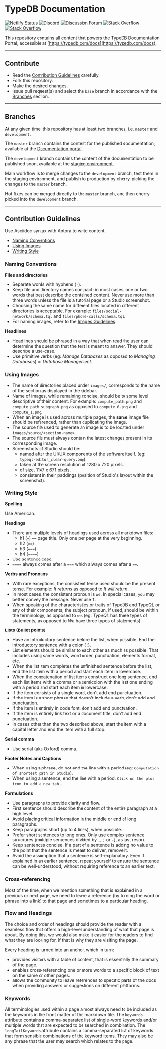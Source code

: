 # TypeDB Documentation

[![Netlify Status](https://api.netlify.com/api/v1/badges/e8d3d72a-dcb6-4e31-bfc5-deb4e665d083/deploy-status)](https://app.netlify.com/sites/typedb-docs/deploys)
[![Discord](https://img.shields.io/discord/665254494820368395?color=7389D8&label=chat&logo=discord&logoColor=ffffff)](https://typedb.com/discord)
[![Discussion Forum](https://img.shields.io/badge/discourse-forum-blue.svg)](https://forum.typedb.com)
[![Stack Overflow](https://img.shields.io/badge/stackoverflow-typedb-796de3.svg)](https://stackoverflow.com/questions/tagged/typedb)
[![Stack Overflow](https://img.shields.io/badge/stackoverflow-typeql-3dce8c.svg)](https://stackoverflow.com/questions/tagged/typeql)

This repository contains all content that powers the TypeDB Documentation Portal, accessible at [https://typedb.com/docs](https://typedb.com/docs).

---

## Contribute

- Read the [Contribution Guidelines](#contribution-guidelines) carefully.
- Fork this repository.
- Make the desired changes.
- Issue pull request(s) and select the `base` branch in accordance with the [Branches](#branches) section.

---

## Branches

At any given time, this repository has at least two branches, i.e. `master` and `development`.

The `master` branch contains the content for the published documentation, available at the
[Documentation portal](https://typedb.com/docs).

The `development` branch contains the content of the documentation to be published soon, 
available at the [staging environment](https://development.typedb.com/docs).

Main workflow is to merge changes to the `development` branch, test them in the staging environment, 
and publish to production by cherry-picking the changes to the `master` branch.

Hot fixes can be merged directly to the `master` branch, and then cherry-picked into the `development` branch.

---

## Contribution Guidelines

Use Asciidoc syntax with Antora to write content.

- [Naming Conventions](#naming-conventions)
- [Using Images](#using-images)
- [Writing Style](#writing-style)

### Naming Conventions

**Files and directories**

- Separate words with hyphens (`-`).
- Keep file and directory names compact: in most cases, one or two words that best describe the contained content. 
  Never use more than three words unless the file is a tutorial page or a Studio screenshot.
- Choosing the same name for different files located in different directories is acceptable. 
  For example: `files/social-network/schema.tql` and `files/phone-calls/schema.tql`.
- For naming images, refer to the [Images Guidelines](#using-images).

**Headlines**

- Headlines should be phrased in a way that when read the user can determine the question that the text is meant to 
  answer. They should describe a use-case.
- Use primitive verbs (eg: _Manage Databases_ as opposed to _Managing Databases_) or _Database Management_.

### Using Images

- The name of directories placed under `images/`, corresponds to the name of the section as displayed in the sidebar.
- Name of images, while remaining concise, should be to some level descriptive of their content.
  For example: `compute_path.png` and `compute_path_subgraph.png` as opposed to `compute_0.png` and `compute_1.png`.
- When an image is used across multiple pages, the **same** image file should be referenced, rather than duplicating 
  the image.
- The source file used to generate an image is to be located under `images/source/<section-name>`.
- The source file must always contain the latest changes present in its corresponding image.
- Screenshots of Studio should be:
  - named after the UI/UX components of the software itself. (eg: `typeql-editor_clear-query.png`).
  - taken at the screen resolution of 1280 x 720 pixels.
  - of size, 1147 x 671 pixels.
  - consistent in their paddings (position of Studio's layout within the screenshot).

### Writing Style

**Spelling**

Use American.

**Headings**
- There are multiple levels of headings used across all markdown files:
  - h1 (`=`) — page title. Only one per page at the very beginning.
  - h2 (`==`)
  - h3 (`===`)
  - h4 (`====`)
- Use sentence case.
- `====` always comes after a `===` which always comes after a `==`.

**Verbs and Pronouns**

- With rare exceptions, the consistent tense used should be the present tense. 
  For example: _It returns_ as opposed to _It will return_.
- In most cases, the consistent pronoun is `we`. In special cases, `you` may better convey the message. Never use `I`.
- When speaking of the characteristics or traits of TypeDB and TypeQL or any of their components, the subject 
  pronoun, if used, should be within the terminology, as opposed to `we`. (eg: _TypeQL_ has three types of statements, 
  as opposed to _We_ have three types of statements)

**Lists (Bullet points)**

- Have an introductory sentence before the list, when possible. End the introductory sentence with a colon (`:`).
- List elements should be similar to each other as much as possible. That includes using same words, word order, 
  punctuation, elements format, etc.
- When the list item completes the unfinished sentence before the list, end the list item with a period and start each
  item in lowercase.
- When the concatenation of list items construct one long sentence, end each list items with a comma or a semicolon 
  with the last one ending with a period and start each item in lowercase.
- If the item consists of a single word, don't add end punctuation.
- If the item is a short phrase that doesn't include a verb, don't add end punctuation.
- If the item is entirely in code font, don't add end punctuation.
- If the item is entirely link text or a document title, don't add end punctuation.
- In cases other than the two described above, start the item with a capital letter and end the item with a full 
  stop.

**Serial comma**

- Use serial (aka Oxford) comma.

**Footer Notes and Captions**
- When using a phrase, do not end the line with a period (eg: `Computation of shortest path in Studio`).
- When using a sentence, end the line with a period. `Click on the plus icon to add a new tab.`.

**Formulations**
- Use paragraphs to provide clarity and flow.
- First sentence should describe the content of the entire paragraph at a high level.
- Avoid placing critical information in the middle or end of long paragraphs.
- Keep paragraphs short (up to 4 lines), when possible.
- Prefer short sentences to long ones. Only use complex sentence structures (multiple sentences divided by `,`, `;` 
  or `-`), as last resort.
- Keep sentences concise. If a part of a sentence is adding no value to the point that the sentence is meant to deliver, 
  remove it.
- Avoid the assumption that a sentence is self-explanatory. Even if explained in an earlier sentence, repeat yourself 
  to ensure the sentence can be well-understood, without requiring reference to an earlier text.

### Cross-referencing
Most of the time, when we mention something that is explained in a previous or next page, we need to leave a reference 
(by turning the word or phrase into a link) to that page and sometimes to a particular heading.

### Flow and Headings
The choice and order of headings should provide the reader with a seamless flow that offers a high-level understanding 
of what that page is about. By doing this, we would also make it easier for the readers to find what they are looking 
for, if that is why they are visiting the page.

Every heading is turned into an anchor, which in turn:
- provides visitors with a table of content, that is essentially the summary of the page.
- enables cross-referencing one or more words to a specific block of text on the same or other pages.
- allows the community to leave references to specific parts of the docs when providing answers or suggestions on 
  different platforms.

### Keywords
All terminologies used within a page almost always need to be included as the keywords in the front matter of the 
markdown file.
The `keywords` attribute contains a comma-separated list of single-word keywords and/or multiple words that are 
expected to be searched in combination.
The `longTailKeywords` attribute contains a comma-separated list of keywords that form sensible combinations of the 
keyword items. They may also be any phrase that the user may search which relates to the page.

<!-- **TypeDB Terminology**

**Common Terms** -->
